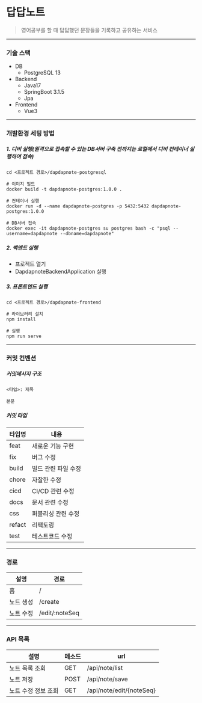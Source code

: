 # 답답노트
> 영어공부를 할 때 답답했던 문장들을 기록하고 공유하는 서비스
---
### 기술 스택
- DB
  - PostgreSQL 13
- Backend
  - Java17
  - SpringBoot 3.1.5
  - Jpa
- Frontend
  - Vue3
---
### 개발환경 세팅 방법
##### 1. 디비 실행(원격으로 접속할 수 있는 DB서버 구축 전까지는 로컬에서 디비 컨테이너 실행하여 접속)
```
cd <프로젝트 경로>/dapdapnote-postgresql

# 이미지 빌드
docker build -t dapdapnote-postgres:1.0.0 .

# 컨테이너 실행
docker run -d --name dapdapnote-postgres -p 5432:5432 dapdapnote-postgres:1.0.0

# DB서버 접속
docker exec -it dapdapnote-postgres su postgres bash -c "psql --username=dapdapnote --dbname=dapdapnote"
```
##### 2. 백엔드 실행
- 프로젝트 열기
- DapdapnoteBackendApplication 실행

##### 3. 프론트엔드 실행
```
cd <프로젝트 경로>/dapdapnote-frontend

# 라이브러리 설치
npm install

# 실행
npm run serve
```
---
### 커밋 컨벤션
##### 커밋메시지 구조
```
<타입>: 제목

본문
```
##### 커밋 타입
| 타입명    | 내용          |
|--------|-------------|
| feat   | 새로운 기능 구현   |
| fix    | 버그 수정       |
| build  | 빌드 관련 파일 수정 |
| chore  | 자잘한 수정      |
| cicd   | CI/CD 관련 수정 |
| docs   | 문서 관련 수정    |
| css    | 퍼블리싱 관련 수정  |
| refact | 리팩토링        |
| test   | 테스트코드 수정    |
---
### 경로

| 설명    | 경로             |
|-------|----------------|
| 홈     | /              |
| 노트 생성 | /create        |
| 노트 수정 | /edit/:noteSeq |
---
### API 목록
| 설명          | 메소드  | url                      |
|-------------|------|--------------------------|
| 노트 목록 조회    | GET  | /api/note/list           |
| 노트 저장       | POST | /api/note/save           |
| 노트 수정 정보 조회 | GET  | /api/note/edit/{noteSeq} |